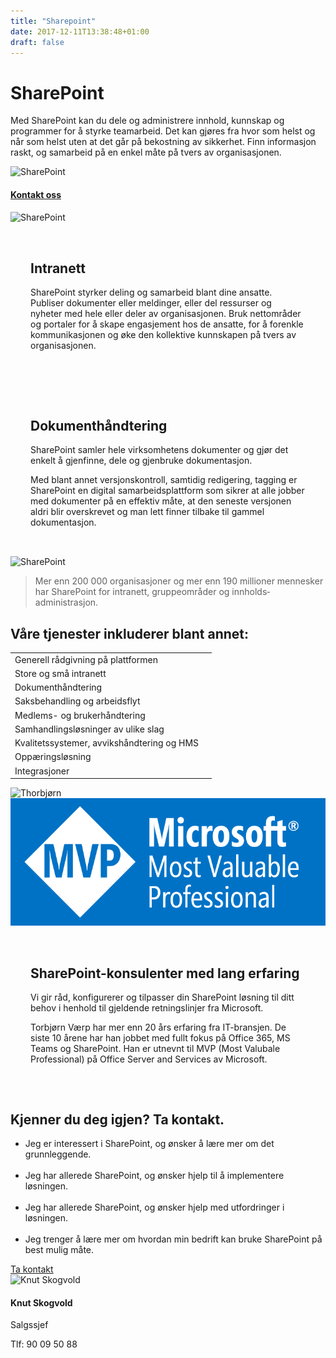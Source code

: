 ```yaml
---
title: "Sharepoint"
date: 2017-12-11T13:38:48+01:00
draft: false
---
```

<div class="container">
    <div class="row no-gutters">
        <div class="col-md-12 col-lg-6 p-4 mt-4">
            <div class="heading">
                <h1>SharePoint</h1>
            </div>
            <p>Med SharePoint kan du dele og administrere innhold, kunnskap og programmer for å styrke teamarbeid. Det kan gjøres fra hvor som helst og når som helst uten at det går på bekostning av sikkerhet. Finn informasjon raskt, og samarbeid på en enkel måte på tvers av organisasjonen.</p>
        </div>    
        <div class="col-md-12 col-lg-6"><img class="img-fluid" src="/img/sp1.png" alt="SharePoint" /></div>
    </div>
</div>

<div class="container-fluid bg-white mb-4">
    <div class="row content-menu text-center mx-auto">
        <!-- <div class="col-sm-12 col-md-4"><h4 class="m-0"><a href="#om">Om SharePoint</a></h4></div>
        <div class="col-sm-12 col-md-4"><h4 class="m-0"><a href="">Hvorfor oss?</a></h4></div> -->
        <div class="col-sm-12 col-md-4"><h4 class="m-0"><a href="/contact/">Kontakt oss</a></h4></div>
    </div>
</div>

<div class="container">
    <div class="row">
        <div class="col-md-12 content-case mt-4 mb-4">
            <div class="row no-gutters">
                <div class="col-md-12 col-lg-6"><img class="img-fluid" src="/img/scantrade-intranett.jpg" alt="SharePoint" /></div>
                <div class="col-md-12 col-lg-6" style="padding:2rem">
                    <div class="heading">
                        <h2>Intranett</h2>
                    </div>
                    <p>SharePoint styrker deling og samarbeid blant dine ansatte. Publiser dokumenter eller meldinger, eller del ressurser og nyheter med hele eller deler av organisasjonen. Bruk nettområder og portaler for å skape engasjement hos de ansatte, for å forenkle kommunikasjonen og øke den kollektive kunnskapen på tvers av organisasjonen.</p>
                </div>
            </div>
        </div>
        <div class="col-md-12 content-case mt-4 mb-4">
            <div class="row no-gutters">
                <div class="col-md-12 col-lg-6" style="padding:2rem">
                    <div class="heading">
                        <h2>Dokumenthåndtering</h2>
                    </div>
                    <p>SharePoint samler hele virksomhetens dokumenter og gjør det enkelt å gjenfinne, dele og gjenbruke dokumentasjon.</p>
                    <p>Med blant annet versjonskontroll, samtidig redigering, tagging er SharePoint en digital samarbeidsplattform som sikrer at alle jobber med dokumenter på en effektiv måte, at den seneste versjonen aldri blir overskrevet og man lett finner tilbake til gammel dokumentasjon.</p>
                </div>            
                <div class="col-md-12 col-lg-6"><img class="img-fluid" src="/img/documents.jpeg" alt="SharePoint" /></div>
            </div>
        </div>        
    </div>
</div>

<div class="container" id="referanse">
    <div class="row">
        <div class="col-sm-12 col-md-8 mx-auto mt-5 mb-5">
            <blockquote class="blockquote text-center">
            <p class="mb-0">Mer enn 200 000 organisasjoner og mer enn 190 millioner mennesker har SharePoint for intranett, gruppeområder og innholds­administrasjon.</p>
            </blockquote>
            </div>
        </div>
    </div>
</div>


<div id="om" class="container">
    <div class="row">
        <div class="col-sm-12 col-md-8 mx-auto mt-5 mb-5">
            <div class="heading text-center">
                <h2>Våre tjenester inkluderer blant annet:</h2>
            </div>
            <table class="table mt-4">
            </thead>
            <tbody>
                <tr>
                <td>Generell rådgivning på plattformen</td>
                <td></td>
                </tr>
                <tr>
                <td>Store og små intranett</td>
                <td></td>
                </tr>
                <tr>
                <td>Dokumenthåndtering</td>
                <td></td>
                </tr>
                <tr>
                <td>Saksbehandling og arbeidsflyt</td>
                <td></td>
                </tr>
                <tr>
                <td>Medlems- og brukerhåndtering</td>
                <td></td>
                </tr>
                <tr>
                <td>Samhandlingsløsninger av ulike slag</td>
                <td></td>
                </tr>
                <tr>
                <td>Kvalitetssystemer, avvikshåndtering og HMS</td>
                <td></td>
                </tr>        
                <tr>
                <td>Oppæringsløsning</td>
                <td></td>
                </tr>  
                <tr>
                <td>Integrasjoner</td>
                <td></td>
                </tr>                                  
            </tbody>
            </table>          
            </div>
        </div>
    </div>
</div>

<div class="container">
    <div class="row">
        <div class="col-md-12 content-case mt-4 mb-4">
            <div class="row no-gutters">
                <div class="col-md-12 col-lg-6"><img class="img-fluid" src="/img/thorbjorn_scene.jpg" alt="Thorbjørn" />
                                                <img class="img-fluid" src="/img/mvp.png" alt="MVP" /></div>
                <div class="col-md-12 col-lg-6" style="padding:2rem">
                    <div class="heading">
                        <h2>SharePoint-konsulenter med lang erfaring</h2>
                    </div>
                    <p>Vi gir råd, konfigurerer og tilpasser din SharePoint løsning til ditt behov i henhold til gjeldende retningslinjer fra Microsoft.</p> 
                    <p>Torbjørn Værp har mer enn 20 års erfaring fra IT-bransjen. De siste 10 årene har han jobbet med fullt fokus på Office 365, MS Teams og SharePoint. Han er utnevnt til MVP (Most Valubale Professional) på Office Server and Services av Microsoft.</p>
                </div>
            </div>
        </div>
        <div class="col-md-12 content-case mt-4 mb-4">
            <div class="row no-gutters">
                <div class="col-md-12 col-lg-9">
                    <div class="heading">
                        <h2>Kjenner du deg igjen? Ta kontakt.</h2>
                    </div>
                    <ul>
                    <li>Jeg er interessert i SharePoint, og ønsker å lære mer om det grunnleggende.</li>
                    <br>
                    <li>Jeg har allerede SharePoint, og ønsker hjelp til å implementere løsningen.</li>
                    <br>
                    <li>Jeg har allerede SharePoint, og ønsker hjelp med utfordringer i løsningen.</li>
                    <br>
                    <li>Jeg trenger å lære mer om hvordan min bedrift kan bruke SharePoint på best mulig måte.</li>
                    </ul>
                    <div class="col">
                        <a class="btn btn-primary btn-full" href="/contact/" role="button">Ta kontakt</a>
                    </div>
                </div>            
                <div class="col-sm-6 col-md-4 col-lg-3 p-5">
                    <div class="card personkort text-center">
                        <img class="card-img-top img-profil img-round mx-auto" src="../img/people/knut-round.jpg" alt="Knut Skogvold">
                        <div class="card-body">
                            <h4 class="card-title">Knut Skogvold</h4>
                            <p class="card-subtitle mb-2">Salgssjef</p>
                            <p class="card-text">Tlf: 90 09 50 88</p>
                        </div>
                    </div>
                </div>
            </div>
        </div>             
    </div>
</div>
